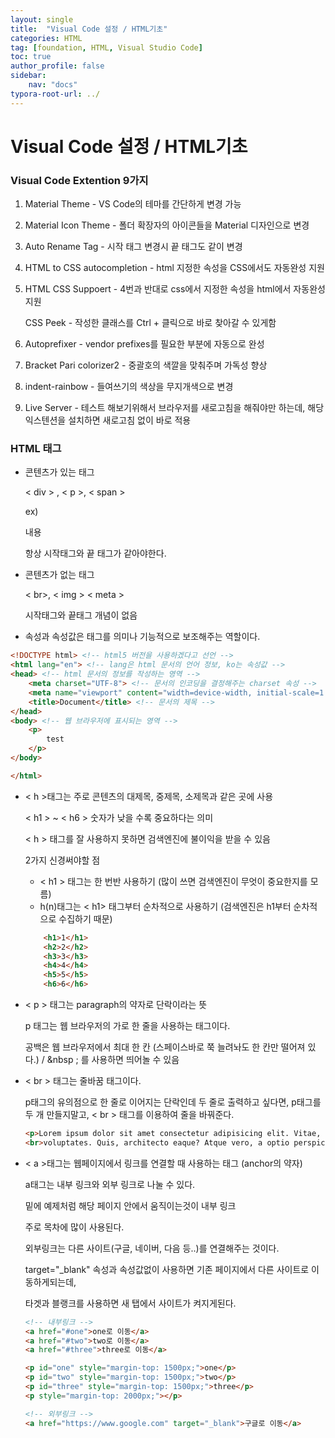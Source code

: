 ```yaml
---
layout: single
title:  "Visual Code 설정 / HTML기초"
categories: HTML
tag: [foundation, HTML, Visual Studio Code]
toc: true
author_profile: false
sidebar:
    nav: "docs"
typora-root-url: ../
---
```


# Visual Code 설정 / HTML기초

### Visual Code Extention 9가지

1. Material Theme - VS Code의 테마를 간단하게 변경 가능

2. Material Icon Theme - 폴더 확장자의 아이콘들을 Material 디자인으로 변경

3. Auto Rename Tag - 시작 태그 변경시 끝 태그도 같이 변경

4. HTML to CSS autocompletion - html 지정한 속성을 CSS에서도 자동완성 지원

5. HTML CSS Suppoert - 4번과 반대로 css에서 지정한 속성을 html에서 자동완성 지원

   CSS Peek - 작성한 클래스를 Ctrl + 클릭으로 바로 찾아갈 수 있게함

6. Autoprefixer - vendor prefixes를 필요한 부분에 자동으로 완성

7. Bracket Pari colorizer2 - 중괄호의 색깔을 맞춰주며 가독성 향상

8. indent-rainbow - 들여쓰기의 색상을 무지개색으로 변경

9. Live Server - 테스트 해보기위해서 브라우저를 새로고침을 해줘야만 하는데, 해당 익스텐션을 설치하면 새로고침 없이 바로 적용

### HTML 태그

+ 콘텐츠가 있는 태그

  < div > , < p >, < span > 

  ex) <div>내용</div>

  항상 시작태그와 끝 태그가 같아야한다.

+ 콘텐츠가 없는 태그

  < br>, < img > < meta >

   시작태그와 끝태그 개념이 없음

+ 속성과 속성값은 태그를 의미나 기능적으로 보조해주는 역할이다.

```html
<!DOCTYPE html> <!-- html5 버전을 사용하겠다고 선언 -->
<html lang="en"> <!-- lang은 html 문서의 언어 정보, ko는 속성값 -->
<head> <!-- html 문서의 정보를 작성하는 영역 -->
    <meta charset="UTF-8"> <!-- 문서의 인코딩을 결정해주는 charset 속성 -->
    <meta name="viewport" content="width=device-width, initial-scale=1.0">
    <title>Document</title> <!-- 문서의 제목 -->
</head>
<body> <!-- 웹 브라우저에 표시되는 영역 -->    
    <p>
        test
    </p>
</body>

</html>
```

+ < h >태그는 주로 콘텐츠의 대제목, 중제목, 소제목과 같은 곳에 사용

  < h1 > ~ < h6 > 숫자가 낮을 수록 중요하다는 의미

  < h > 태그를 잘 사용하지 못하면 검색엔진에 불이익을 받을 수 있음

  2가지 신경써야할 점

  + < h1 > 태그는 한 번반 사용하기 (많이 쓰면 검색엔진이 무엇이 중요한지를 모름)
  + h(n)태그는 < h1> 태그부터 순차적으로 사용하기 (검색엔진은 h1부터 순차적으로 수집하기 때문)

  ```html
      <h1>1</h1>
      <h2>2</h2>
      <h3>3</h3>
      <h4>4</h4>
      <h5>5</h5>
      <h6>6</h6>
  ```

+ < p > 태그는 paragraph의 약자로 단락이라는 뜻

  p 태그는 웹 브라우저의 가로 한 줄을 사용하는 태그이다.

  공백은 웹 브라우저에서 최대 한 칸 (스페이스바로 쭉 늘려놔도 한 칸만 떨어져 있다.) / &nbsp ; 를 사용하면 띄어놀 수 있음

+ < br > 태그는 줄바꿈 태그이다.

  p태그의 유의점으로 한 줄로 이어지는 단락인데 두 줄로 출력하고 싶다면, p태그를 두 개 만들지말고, < br > 태그를 이용하여 줄을 바꿔준다.

  ```html
  <p>Lorem ipsum dolor sit amet consectetur adipisicing elit. Vitae, 
  <br>voluptates. Quis, architecto eaque? Atque vero, a optio perspiciatis est ab debitis sit inventore,</p>
  ```

+ < a >태그는 웹페이지에서 링크를 연결할 때 사용하는 태그 (anchor의 약자)

  a태그는 내부 링크와 외부 링크로 나눌 수 있다.

  밑에 예제처럼 해당 페이지 안에서 움직이는것이 내부 링크

  주로 목차에 많이 사용된다.

  외부링크는 다른 사이트(구글, 네이버, 다음 등..)를 연결해주는 것이다.

  target="_blank" 속성과 속성값없이 사용하면 기존 페이지에서 다른 사이트로 이동하게되는데,

  타겟과 블랭크를 사용하면 새 탭에서 사이트가 켜지게된다.

  ```html
  <!-- 내부링크 -->    
  <a href="#one">one로 이동</a>
  <a href="#two">two로 이동</a>
  <a href="#three">three로 이동</a>
  
  <p id="one" style="margin-top: 1500px;">one</p>
  <p id="two" style="margin-top: 1500px;">two</p>
  <p id="three" style="margin-top: 1500px;">three</p>
  <p style="margin-top: 2000px;"></p>
  ```

  ```html
  <!-- 외부링크 -->
  <a href="https://www.google.com" target="_blank">구글로 이동</a>
  ```
